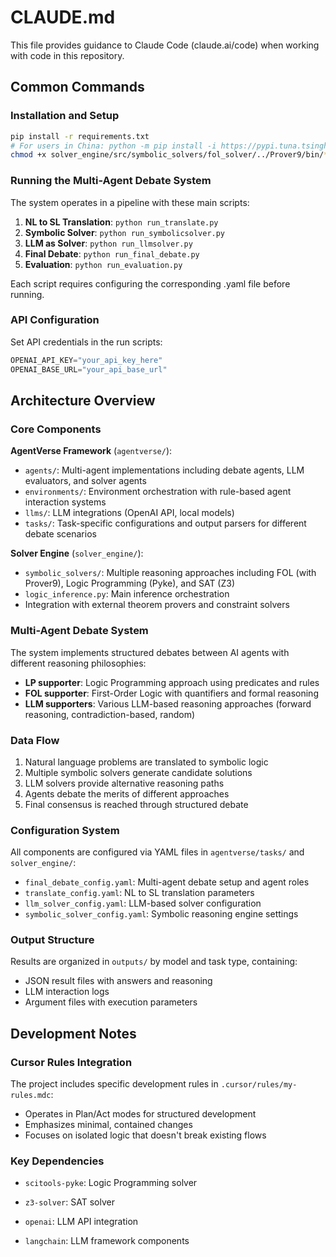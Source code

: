 # CLAUDE.md

This file provides guidance to Claude Code (claude.ai/code) when working with code in this repository.

## Common Commands

### Installation and Setup
```bash
pip install -r requirements.txt
# For users in China: python -m pip install -i https://pypi.tuna.tsinghua.edu.cn/simple -r requirements.txt
chmod +x solver_engine/src/symbolic_solvers/fol_solver/../Prover9/bin/*
```

### Running the Multi-Agent Debate System
The system operates in a pipeline with these main scripts:

1. **NL to SL Translation**: `python run_translate.py`
2. **Symbolic Solver**: `python run_symbolicsolver.py` 
3. **LLM as Solver**: `python run_llmsolver.py`
4. **Final Debate**: `python run_final_debate.py`
5. **Evaluation**: `python run_evaluation.py`

Each script requires configuring the corresponding .yaml file before running.

### API Configuration
Set API credentials in the run scripts:
```python
OPENAI_API_KEY="your_api_key_here"
OPENAI_BASE_URL="your_api_base_url"
```

## Architecture Overview

### Core Components

**AgentVerse Framework** (`agentverse/`):
- `agents/`: Multi-agent implementations including debate agents, LLM evaluators, and solver agents
- `environments/`: Environment orchestration with rule-based agent interaction systems
- `llms/`: LLM integrations (OpenAI API, local models)
- `tasks/`: Task-specific configurations and output parsers for different debate scenarios

**Solver Engine** (`solver_engine/`):
- `symbolic_solvers/`: Multiple reasoning approaches including FOL (with Prover9), Logic Programming (Pyke), and SAT (Z3)
- `logic_inference.py`: Main inference orchestration
- Integration with external theorem provers and constraint solvers

### Multi-Agent Debate System
The system implements structured debates between AI agents with different reasoning philosophies:
- **LP supporter**: Logic Programming approach using predicates and rules
- **FOL supporter**: First-Order Logic with quantifiers and formal reasoning
- **LLM supporters**: Various LLM-based reasoning approaches (forward reasoning, contradiction-based, random)

### Data Flow
1. Natural language problems are translated to symbolic logic
2. Multiple symbolic solvers generate candidate solutions
3. LLM solvers provide alternative reasoning paths
4. Agents debate the merits of different approaches
5. Final consensus is reached through structured debate

### Configuration System
All components are configured via YAML files in `agentverse/tasks/` and `solver_engine/`:
- `final_debate_config.yaml`: Multi-agent debate setup and agent roles
- `translate_config.yaml`: NL to SL translation parameters
- `llm_solver_config.yaml`: LLM-based solver configuration
- `symbolic_solver_config.yaml`: Symbolic reasoning engine settings

### Output Structure
Results are organized in `outputs/` by model and task type, containing:
- JSON result files with answers and reasoning
- LLM interaction logs
- Argument files with execution parameters

## Development Notes

### Cursor Rules Integration
The project includes specific development rules in `.cursor/rules/my-rules.mdc`:
- Operates in Plan/Act modes for structured development
- Emphasizes minimal, contained changes
- Focuses on isolated logic that doesn't break existing flows

### Key Dependencies
- `scitools-pyke`: Logic Programming solver
- `z3-solver`: SAT solver
  
- `openai`: LLM API integration
- `langchain`: LLM framework components